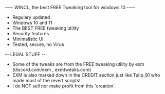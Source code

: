 ---- WINCL, the best FREE Tweaking tool for windows 10 ----   

* Regulary updated   
* Windows 10 and 11   
* The BEST FREE tweaking utility   
* Security features   
* Minimalistic UI   
* Tested, secure, no Virus   

-- LEGAL STUFF --   
* Some of the tweaks are from the FREE tweaking utility by exm (discord.com/exm , exmtweaks.com)   
* EXM is also marked down in the CREDIT section just like Tulip_91 who made most of the revert scripts!   
* I do NOT sell nor make profit from this 'creation'.   
